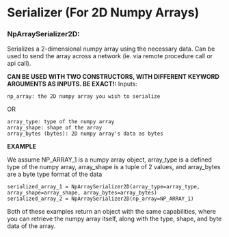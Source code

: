 # Serializer (For 2D Numpy Arrays)

### NpArraySerializer2D: 
Serializes a 2-dimensional numpy array using the necessary data. Can be used to send the array across a network (ie. via remote procedure call or api call).

**CAN BE USED WITH TWO CONSTRUCTORS, WITH DIFFERENT KEYWORD ARGUMENTS AS INPUTS. BE EXACT!:**
  Inputs:
   ```
   np_array: the 2D numpy array you wish to serialize
   ```
   
   OR
    
   ```
   array_type: type of the numpy array
   array_shape: shape of the array
   array_bytes (bytes): 2D numpy array's data as bytes
   ``` 
**EXAMPLE** 

We assume NP_ARRAY_1 is a numpy array object, array_type is a defined type of the numpy array, array_shape is a tuple of 2 values, and array_bytes are a byte type format of the data
  ```
  serialized_array_1 = NpArraySerializer2D(array_type=array_type, array_shape=array_shape, array_bytes=array_bytes)
  serialized_array_2 = NpArraySerializer2D(np_array=NP_ARRAY_1)
  ```

Both of these examples return an object with the same capabilities, where you can retrieve the numpy array itself, along with the type, shape, and byte data of the array.
